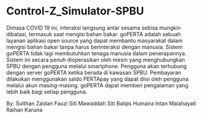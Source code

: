 # Control-Z_Simulator-SPBU

Dimasa COVID 19 ini, interaksi langsung antar sesama sebisa mungkin dibatasi, termasuk saat mengisi bahan bakar. goPERTA adalah sebuah layanan aplikasi open source yang dapat membantu masyarakat dalam mengisi bahan bakar tanpa harus berinteraksi dengan manusia. Sistem goPERTA tidak lagi membutuhkan tenaga manusia dalam penerapannya. Sistem ini secara penuh dioperasikan oleh mesin yang menghubungkan SPBU dengan pengguna melalui smartphone. Pengguna akan terhubung dengan server goPERTA ketika berada di kawasan SPBU. Pembayaran dilakukan menggunakan saldo PERTApay yang dapat diisi oleh pengguna melalui akun masing-masing. goPERTA dapat memberi pengalaman yang lebih baik bagi setiap pengguna. 

By:
Sulthan Zaidan Fauzi
Siti Mawaddah
Siti Balqis Humaira
Intan Malahayati
Raihan Karuna
